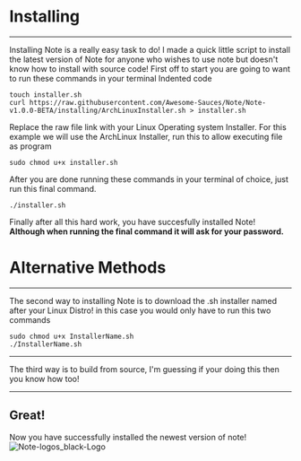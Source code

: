# Installing
___

Installing Note is a really easy task to do!
I made a quick little script to install the latest version of Note for anyone who wishes to use note but doesn't know how to install with source code!
First off to start you are going to want to run these commands in your terminal
Indented code

    touch installer.sh
    curl https://raw.githubusercontent.com/Awesome-Sauces/Note/Note-v1.0.0-BETA/installing/ArchLinuxInstaller.sh > installer.sh


Replace the raw file link with your Linux Operating system Installer.
For this example we will use the ArchLinux Installer,
run this to allow executing file as program

    sudo chmod u+x installer.sh

After you are done running these commands in your terminal of choice, just run this final command.
```
./installer.sh
```
Finally after all this hard work, you have succesfully installed Note!
**Although when running the final command it will ask for your password.**

# Alternative Methods
___

The second way to installing Note is to download the .sh installer named after your Linux Distro!
in this case you would only have to run this two commands

    sudo chmod u+x InstallerName.sh
    ./InstallerName.sh
___

The third way is to build from source, I'm guessing if your doing this then you know how too!
___

## Great!
Now you have successfully installed the newest version of note!
![Note-logos_black-Logo](https://user-images.githubusercontent.com/78565561/150656857-c89e1528-9f4b-4df2-bd51-c43456c720c0.png)

